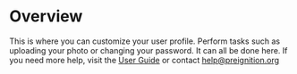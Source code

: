 # Overview 

This is where you can customize your user profile.  Perform tasks such as uploading your photo or changing your password.    It can all be done here.
If you need more help, visit the <a target="_blank" href="https://program-user-docs.preignition.org/program-user-guide/portfolio/settings/my-profile">User Guide</a> or contact <a target="_blank" href="help@preignition.org">help@preignition.org</a> 